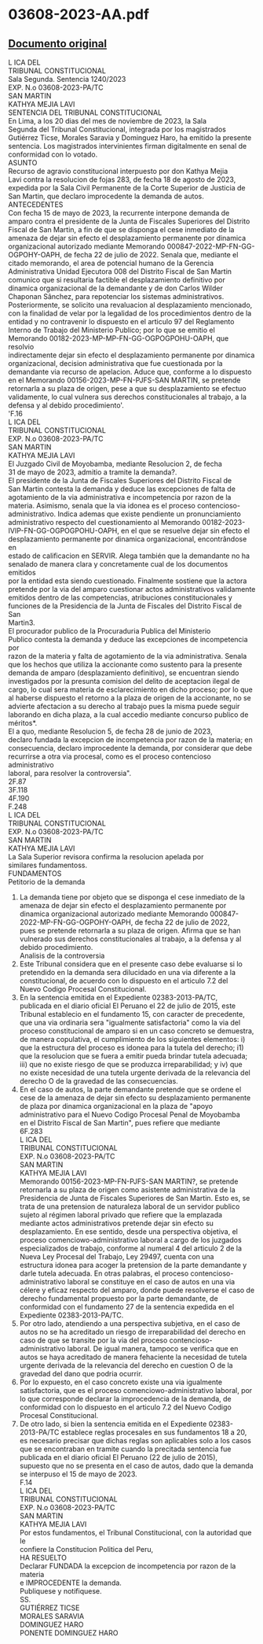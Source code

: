
03608-2023-AA.pdf
=================
  
[Documento original](https://tc.gob.pe/jurisprudencia/2023/03608-2023-AA.pdf)  
---  
L ICA DEL  
TRIBUNAL CONSTITUCIONAL  
Sala Segunda. Sentencia 1240/2023  
EXP. N.o 03608-2023-PA/TC  
SAN MARTIN  
KATHYA MEJIA LAVI  
SENTENCIA DEL TRIBUNAL CONSTITUCIONAL  
En Lima, a los 20 dias del mes de noviembre de 2023, la Sala  
Segunda del Tribunal Constitucional, integrada por los magistrados  
Gutiérrez Ticse, Morales Saravia y Dominguez Haro, ha emitido la presente  
sentencia. Los magistrados intervinientes firman digitalmente en senal de  
conformidad con lo votado.  
ASUNTO  
Recurso de agravio constitucional interpuesto por don Kathya Mejia  
Lavi contra la resolucion de fojas 283, de fecha 18 de agosto de 2023,  
expedida por la Sala Civil Permanente de la Corte Superior de Justicia de  
San Martin, que declaro improcedente la demanda de autos.  
ANTECEDENTES  
Con fecha 15 de mayo de 2023, la recurrente interpone demanda de  
amparo contra el presidente de la Junta de Fiscales Superiores del Distrito  
Fiscal de San Martin, a fin de que se disponga el cese inmediato de la  
amenaza de dejar sin efecto el desplazamiento permanente por dinamica  
organizacional autorizado mediante Memorando 000847-2022-MP-FN-GG-  
OGPOHY-OAPH, de fecha 22 de julio de 2022. Senala que, mediante el  
citado memorando, el area de potencial humano de la Gerencia  
Administrativa Unidad Ejecutora 008 del Distrito Fiscal de San Martin  
comunico que si resultaria factible el desplazamiento definitivo por  
dinamica organizacional de la demandante y de don Carlos Wilder  
Chaponan Sânchez, para repotenciar los sistemas administrativos.  
Posteriormente, se solicito una revaluacion al desplazamiento mencionado,  
con la finalidad de velar por la legalidad de los procedimientos dentro de la  
entidad y no contravenir lo dispuesto en el articulo 97 del Reglamento  
Interno de Trabajo del Ministerio Publico; por lo que se emitio el  
Memorando 00182-2023-MP-MP-FN-GG-OGPOGPOHU-OAPH, que resolvio  
indirectamente dejar sin efecto el desplazamiento permanente por dinamica  
organizacional, decision administrativa que fue cuestionada por la  
demandante via recurso de apelacion. Aduce que, conforme a lo dispuesto  
en el Memorando 00156-2023-MP-FN-PJFS-SAN MARTIN, se pretende  
retornarla a su plaza de origen, pese a que su desplazamiento se efectuo  
validamente, lo cual vulnera sus derechos constitucionales al trabajo, a la  
defensa y al debido procedimiento'.  
'F.16  
L ICA DEL  
TRIBUNAL CONSTITUCIONAL  
EXP. N.o 03608-2023-PA/TC  
SAN MARTIN  
KATHYA MEJIA LAVI  
El Juzgado Civil de Moyobamba, mediante Resolucion 2, de fecha  
31 de mayo de 2023, admitio a tramite la demanda?.  
El presidente de la Junta de Fiscales Superiores del Distrito Fiscal de  
San Martin contesta la demanda y deduce las excepciones de falta de  
agotamiento de la via administrativa e incompetencia por razon de la  
materia. Asimismo, senala que la via idonea es el proceso contencioso-  
administrativo. Indica ademas que existe pendiente un pronunciamiento  
administrativo respecto del cuestionamiento al Memorando 00182-2023-  
IVIP-FN-GG-OGPOGPOHU-OAPH, en el que se resuelve dejar sin efecto el  
desplazamiento permanente por dinamica organizacional, encontrândose en  
estado de calificacion en SERVIR. Alega también que la demandante no ha  
senalado de manera clara y concretamente cual de los documentos emitidos  
por la entidad esta siendo cuestionado. Finalmente sostiene que la actora  
pretende por la via del amparo cuestionar actos administrativos validamente  
emitidos dentro de las competencias, atribuciones constitucionales y  
funciones de la Presidencia de la Junta de Fiscales del Distrito Fiscal de San  
Martin3.  
El procurador publico de la Procuraduria Publica del Ministerio  
Publico contesta la demanda y deduce las excepciones de incompetencia por  
razon de la materia y falta de agotamiento de la via administrativa. Senala  
que los hechos que utiliza la accionante como sustento para la presente  
demanda de amparo (desplazamiento definitivo), se encuentran siendo  
investigados por la presunta comision del delito de aceptacion ilegal de  
cargo, lo cual sera materia de esclarecimiento en dicho proceso; por lo que  
al haberse dispuesto el retorno a la plaza de origen de la accionante, no se  
advierte afectacion a su derecho al trabajo pues la misma puede seguir  
laborando en dicha plaza, a la cual accedio mediante concurso publico de  
méritos*.  
El a quo, mediante Resolucion 5, de fecha 28 de junio de 2023,  
declaro fundada la excepcion de incompetencia por razon de la materia; en  
consecuencia, declaro improcedente la demanda, por considerar que debe  
recurrirse a otra via procesal, como es el proceso contencioso administrativo  
laboral, para resolver la controversia".  
2F.87  
3F.118  
4F.190  
F.248  
L ICA DEL  
TRIBUNAL CONSTITUCIONAL  
EXP. N.o 03608-2023-PA/TC  
SAN MARTIN  
KATHYA MEJIA LAVI  
La Sala Superior revisora confirma la resolucion apelada por  
similares fundamentoss.  
FUNDAMENTOS  
Petitorio de la demanda  
1. La demanda tiene por objeto que se disponga el cese inmediato de la  
amenaza de dejar sin efecto el desplazamiento permanente por  
dinamica organizacional autorizado mediante Memorando 000847-  
2022-MP-FN-GG-OGPOHY-OAPH, de fecha 22 de julio de 2022,  
pues se pretende retornarla a su plaza de origen. Afirma que se han  
vulnerado sus derechos constitucionales al trabajo, a la defensa y al  
debido procedimiento.  
Analisis de la controversia  
2. Este Tribunal considera que en el presente caso debe evaluarse si lo  
pretendido en la demanda sera dilucidado en una via diferente a la  
constitucional, de acuerdo con lo dispuesto en el articulo 7.2 del  
Nuevo Codigo Procesal Constitucional.  
3. En la sentencia emitida en el Expediente 02383-2013-PA/TC,  
publicada en el diario oficial El Peruano el 22 de julio de 2015, este  
Tribunal establecio en el fundamento 15, con caracter de precedente,  
que una via ordinaria sera "igualmente satisfactoria" como la via del  
proceso constitucional de amparo si en un caso concreto se demuestra,  
de manera copulativa, el cumplimiento de los siguientes elementos: i)  
que la estructura del proceso es idonea para la tutela del derecho; i1)  
que la resolucion que se fuera a emitir pueda brindar tutela adecuada;  
iii) que no existe riesgo de que se produzca irreparabilidad; y iv) que  
no existe necesidad de una tutela urgente derivada de la relevancia del  
derecho O de la gravedad de las consecuencias.  
4. En el caso de autos, la parte demandante pretende que se ordene el  
cese de la amenaza de dejar sin efecto su desplazamiento permanente  
de plaza por dinamica organizacional en la plaza de "apoyo  
administrativo para el Nuevo Codigo Procesal Penal de Moyobamba  
en el Distrito Fiscal de San Martin", pues refiere que mediante  
6F.283  
L ICA DEL  
TRIBUNAL CONSTITUCIONAL  
EXP. N.o 03608-2023-PA/TC  
SAN MARTIN  
KATHYA MEJIA LAVI  
Memorando 00156-2023-MP-FN-PJFS-SAN MARTIN?, se pretende  
retornarla a su plaza de origen como asistente administrativa de la  
Presidencia de Junta de Fiscales Superiores de San Martin. Esto es, se  
trata de una pretension de naturaleza laboral de un servidor publico  
sujeto al régimen laboral privado que refiere que la emplazada  
mediante actos administrativos pretende dejar sin efecto su  
desplazamiento. En ese sentido, desde una perspectiva objetiva, el  
proceso comenciowo-administrativo laboral a cargo de los juzgados  
especializados de trabajo, conforme al numeral 4 del articulo 2 de la  
Nueva Ley Procesal del Trabajo, Ley 29497, cuenta con una  
estructura idonea para acoger la pretension de la parte demandante y  
darle tutela adecuada. En otras palabras, el proceso contencioso-  
administrativo laboral se constituye en el caso de autos en una via  
célere y eficaz respecto del amparo, donde puede resolverse el caso de  
derecho fundamental propuesto por la parte demandante, de  
conformidad con el fundamento 27 de la sentencia expedida en el  
Expediente 02383-2013-PA/TC.  
5. Por otro lado, atendiendo a una perspectiva subjetiva, en el caso de  
autos no se ha acreditado un riesgo de irreparabilidad del derecho en  
caso de que se transite por la via del proceso contencioso-  
administrativo laboral. De igual manera, tampoco se verifica que en  
autos se haya acreditado de manera fehaciente la necesidad de tutela  
urgente derivada de la relevancia del derecho en cuestion O de la  
gravedad del dano que podria ocurrir.  
6. Por lo expuesto, en el caso concreto existe una via igualmente  
satisfactoria, que es el proceso comenciowo-administrativo laboral, por  
lo que corresponde declarar la improcedencia de la demanda, de  
conformidad con lo dispuesto en el articulo 7.2 del Nuevo Codigo  
Procesal Constitucional.  
7. De otro lado, si bien la sentencia emitida en el Expediente 02383-  
2013-PA/TC establece reglas procesales en sus fundamentos 18 a 20,  
es necesario precisar que dichas reglas son aplicables solo a los casos  
que se encontraban en tramite cuando la precitada sentencia fue  
publicada en el diario oficial El Peruano (22 de julio de 2015),  
supuesto que no se presenta en el caso de autos, dado que la demanda  
se interpuso el 15 de mayo de 2023.  
F.14  
L ICA DEL  
TRIBUNAL CONSTITUCIONAL  
EXP. N.o 03608-2023-PA/TC  
SAN MARTIN  
KATHYA MEJIA LAVI  
Por estos fundamentos, el Tribunal Constitucional, con la autoridad que le  
confiere la Constitucion Politica del Peru,  
HA RESUELTO  
Declarar FUNDADA la excepcion de incompetencia por razon de la materia  
e IMPROCEDENTE la demanda.  
Publiquese y notifiquese.  
SS.  
GUTIÉRREZ TICSE  
MORALES SARAVIA  
DOMINGUEZ HARO  
PONENTE DOMINGUEZ HARO